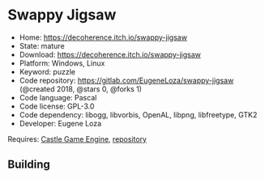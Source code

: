 # Swappy Jigsaw

- Home: https://decoherence.itch.io/swappy-jigsaw
- State: mature
- Download: https://decoherence.itch.io/swappy-jigsaw
- Platform: Windows, Linux
- Keyword: puzzle
- Code repository: https://gitlab.com/EugeneLoza/swappy-jigsaw (@created 2018, @stars 0, @forks 1)
- Code language: Pascal
- Code license: GPL-3.0
- Code dependency: libogg, libvorbis, OpenAL, libpng, libfreetype, GTK2
- Developer: Eugene Loza

Requires: [Castle Game Engine](https://castle-engine.io/index.php), [repository](https://github.com/castle-engine/castle-engine)

## Building
